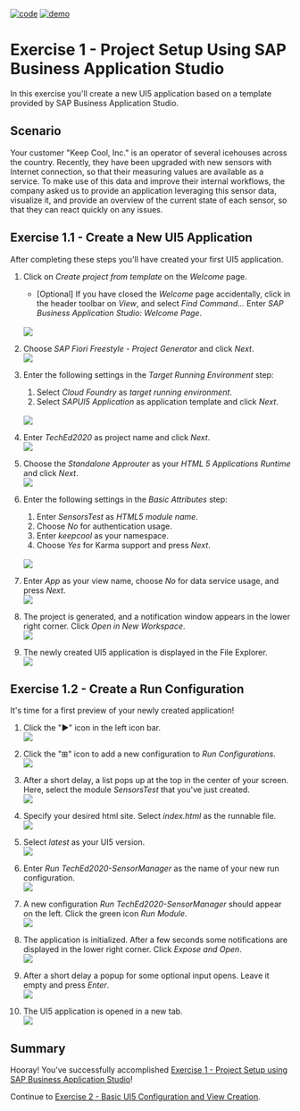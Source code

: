 [![code](https://flat.badgen.net/badge/code/available/green?icon=github)](https://github.com/SAP-samples/teched2020-DEV164/tree/code/ex1/TechEd2020)
[![demo](https://flat.badgen.net/badge/demo/deployed/blue?icon=chrome)](https://sap-samples.github.io/teched2020-dev164/exercises/ex1/TechEd2020/SensorManager/webapp/)

# Exercise 1 - Project Setup Using SAP Business Application Studio

In this exercise you'll create a new UI5 application based on a template provided by SAP Business Application Studio.

## Scenario

Your customer "Keep Cool, Inc." is an operator of several icehouses across the country. Recently, they have been upgraded with new sensors with Internet connection, so that their measuring values are available as a service. To make use of this data and improve their internal workflows, the company asked us to provide an application leveraging this sensor data, visualize it, and provide an overview of the current state of each sensor, so that they can react quickly on any issues.

## Exercise 1.1 - Create a New UI5 Application

After completing these steps you'll have created your first UI5 application.

1. Click on *Create project from template* on the *Welcome* page.
    * [Optional] If you have closed the *Welcome* page accidentally, click in the header toolbar on *View*, and select *Find Command...*  Enter *SAP Business Application Studio: Welcome Page*.</ul>
<br>![](images/01_01_0010.png)

2. Choose *SAP Fiori Freestyle - Project Generator* and click *Next*.
<br>![](images/01_01_0020.png)

3. Enter the following settings in the *Target Running Environment* step: 
    1. Select *Cloud Foundry* as *target running environment*.
    2. Select *SAPUI5 Application* as application template and click *Next*.</ol>
<br>![](images/01_01_0030.png)<ol>

4. Enter *TechEd2020* as project name and click *Next*.
<br>![](images/01_01_0040.png)

5. Choose the *Standalone Approuter* as your *HTML 5 Applications Runtime* and click *Next*.
<br>![](images/01_01_0050.png)

6. Enter the following settings in the *Basic Attributes* step:
    1. Enter *SensorsTest* as *HTML5 module name*. 
    2. Choose *No* for authentication usage.
    3. Enter *keepcool* as your namespace.
    4. Choose *Yes* for Karma support and press *Next*.</ol>
<br>![](images/01_01_0060.png)<ol>

7. Enter *App* as your view name, choose *No* for data service usage, and press *Next*.
<br>![](images/01_01_0070.png)

8. The project is generated, and a notification window appears in the lower right corner. Click *Open in New Workspace*.
<br>![](images/01_01_0080.png)

9. The newly created UI5 application is displayed in the File Explorer.
<br>![](images/01_01_0090.png)

## Exercise 1.2 - Create a Run Configuration

It's time for a first preview of your newly created application!

1. Click the "&#9654;" icon in the left icon bar.
<br>![](images/01_02_0010.png)

2. Click the "&plusb;" icon to add a new configuration to *Run Configurations*.
<br>![](images/01_02_0020.png)

3. After a short delay, a list pops up at the top in the center of your screen. Here, select the module *SensorsTest* that you've just created.
<br>![](images/01_02_0030.png)

4. Specify your desired html site. Select *index.html* as the runnable file.
<br>![](images/01_02_0040.png)

5. Select *latest* as your UI5 version.
<br>![](images/01_02_0050.png)

6. Enter *Run TechEd2020-SensorManager* as the name of your new run configuration.
<br>![](images/01_02_0060.png)

7. A new configuration *Run TechEd2020-SensorManager* should appear on the left. Click the green icon *Run Module*.
<br>![](images/01_02_0070.png)

8. The application is initialized. After a few seconds some notifications are displayed in the lower right corner. Click *Expose and Open*.
<br>![](images/01_02_0080.png)

9. After a short delay a popup for some optional input opens. Leave it empty and press *Enter*.
<br>![](images/01_02_0090.png)

10. The UI5 application is opened in a new tab.
<br>![](images/01_02_0100.png)

## Summary

Hooray! You've successfully accomplished [Exercise 1 - Project Setup using SAP Business Application Studio](#exercise-1---project-setup-using-sap-business-applicationsstudio)!

Continue to [Exercise 2 - Basic UI5 Configuration and  View Creation](../ex2/README.md).
